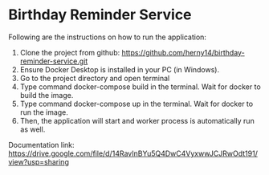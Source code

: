 # Birthday Reminder Service

Following are the instructions on how to run the application:
1.	Clone the project from github: https://github.com/herny14/birthday-reminder-service.git
2.	Ensure Docker Desktop is installed in your PC (in Windows). 
3.	Go to the project directory and open terminal
4.	Type command docker-compose build in the terminal. Wait for docker to build the image.
5.	Type command docker-compose up in the terminal. Wait for docker to run the image.
6.	Then, the application will start and worker process is automatically run as well. 

Documentation link: https://drive.google.com/file/d/14RavInBYu5Q4DwC4VyxwwJCJRwOdt191/view?usp=sharing
